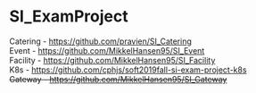 # SI_ExamProject


Catering - https://github.com/pravien/SI_Catering \
Event    - https://github.com/MikkelHansen95/SI_Event \
Facility - https://github.com/MikkelHansen95/SI_Facility \
K8s      - https://github.com/cphjs/soft2019fall-si-exam-project-k8s \
~~Gateway  - https://github.com/MikkelHansen95/SI_Gateway~~
